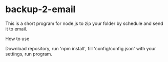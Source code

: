 # backup-2-email
This is a short program for node.js to zip your folder by schedule and send it to email.

How to use

Download repository, run 'npm install', fill 'config/config.json' with your settings, run program.
